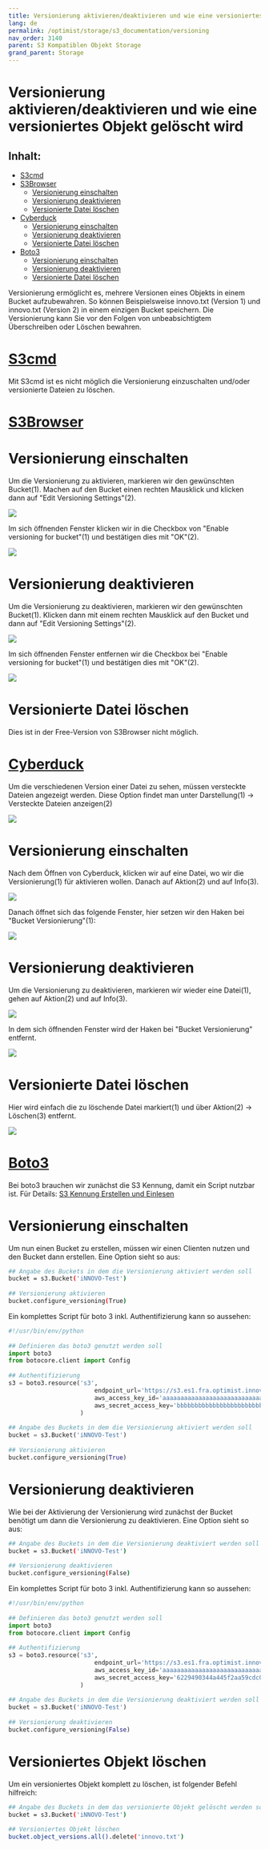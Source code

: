 ```yaml
---
title: Versionierung aktivieren/deaktivieren und wie eine versioniertes Objekt gelöscht wird
lang: de
permalink: /optimist/storage/s3_documentation/versioning
nav_order: 3140
parent: S3 Kompatiblen Objekt Storage
grand_parent: Storage
---
```


Versionierung aktivieren/deaktivieren und wie eine versioniertes Objekt gelöscht wird
=================================================

Inhalt:
---------
- [S3cmd](#s3cmd)
- [S3Browser](#s3browser)
	- [Versionierung einschalten](#versionierung-einschalten)
	- [Versionierung deaktivieren](#versionierung-deaktivieren)
	- [Versionierte Datei löschen](#versionierte-datei-löschen)
- [Cyberduck](#cyberduck)
	- [Versionierung einschalten](#versionierung-einschalten-1)
	- [Versionierung deaktivieren](#versionierung-deaktivieren-1)
	- [Versionierte Datei löschen](#versionierte-datei-löschen-1)
- [Boto3](#boto3)
	- [Versionierung einschalten](#versionierung-einschalten-2)
	- [Versionierung deaktivieren](#versionierung-deaktivieren-2)
	- [Versionierte Datei löschen](#versioniertes-objekt-löschen)

Versionierung ermöglicht es, mehrere Versionen eines Objekts in einem Bucket aufzubewahren.
So können Beispielsweise innovo.txt (Version 1) und innovo.txt (Version 2) in einem einzigen Bucket speichern.
Die Versionierung kann Sie vor den Folgen von unbeabsichtigtem Überschreiben oder Löschen bewahren.

[S3cmd](#s3cmd)
=============
Mit S3cmd ist es nicht möglich die Versionierung einzuschalten und/oder versionierte Dateien zu löschen.

[S3Browser](#s3browser)
=============

# Versionierung einschalten

Um die Versionierung zu aktivieren, markieren wir den gewünschten Bucket(1).
Machen auf den Bucket einen rechten Mausklick und klicken dann auf "Edit Versioning Settings"(2).

![](attachments/Versioning1.png)

Im sich öffnenden Fenster klicken wir in die Checkbox von "Enable versioning for bucket"(1) und bestätigen dies mit "OK"(2).

![](attachments/Versioning2.png)

# Versionierung deaktivieren

Um die Versionierung zu deaktivieren, markieren wir den gewünschten Bucket(1).
Klicken dann mit einem rechten Mausklick auf den Bucket und dann auf "Edit Versioning Settings"(2).

![](attachments/Versioning3.png)

Im sich öffnenden Fenster entfernen wir die Checkbox bei "Enable versioning for bucket"(1) und bestätigen dies mit "OK"(2).

![](attachments/Versioning4.png)

# Versionierte Datei löschen

Dies ist in der Free-Version von S3Browser nicht möglich.

[Cyberduck](#cyberduck)
=============

Um die verschiedenen Version einer Datei zu sehen, müssen versteckte Dateien angezeigt werden.
Diese Option findet man unter Darstellung(1) → Versteckte Dateien anzeigen(2)

![](attachments/Versioning5.png)

# Versionierung einschalten

Nach dem Öffnen von Cyberduck, klicken wir auf eine Datei, wo wir die Versionierung(1) für aktivieren wollen.
Danach auf Aktion(2) und auf Info(3).

![](attachments/Versioning6.png)

Danach öffnet sich das folgende Fenster, hier setzen wir den Haken bei "Bucket Versionierung"(1):

![](attachments/Versioning7.png)

# Versionierung deaktivieren

Um die Versionierung zu deaktivieren, markieren wir wieder eine Datei(1), gehen auf Aktion(2) und auf Info(3).

![](attachments/Versioning8.png)

In dem sich öffnenden Fenster wird der Haken bei "Bucket Versionierung" entfernt.

![](attachments/Versioning9.png)

# Versionierte Datei löschen

Hier wird einfach die zu löschende Datei markiert(1) und über Aktion(2) → Löschen(3) entfernt.

![](attachments/Versioning10.png)

[Boto3](#Boto3)
=============

Bei boto3 brauchen wir zunächst die S3 Kennung, damit ein Script nutzbar ist. Für Details: [S3 Kennung Erstellen und Einlesen](CreateAndUseS3CredentialsDE.md)

# Versionierung einschalten

Um nun einen Bucket zu erstellen, müssen wir einen Clienten nutzen und den Bucket dann erstellen. 
Eine Option sieht so aus:

```bash
## Angabe des Buckets in dem die Versionierung aktiviert werden soll
bucket = s3.Bucket('iNNOVO-Test')
 
## Versionierung aktivieren
bucket.configure_versioning(True)
```

Ein komplettes Script für boto 3 inkl. Authentifizierung kann so aussehen:

```python
#!/usr/bin/env/python
 
## Definieren das boto3 genutzt werden soll
import boto3
from botocore.client import Config
 
## Authentifizierung
s3 = boto3.resource('s3',
                        endpoint_url='https://s3.es1.fra.optimist.innovo.cloud',
                        aws_access_key_id='aaaaaaaaaaaaaaaaaaaaaaaaaaaaaaa',
                        aws_secret_access_key='bbbbbbbbbbbbbbbbbbbbbbbbbbbbbbbb',
                    )
 
## Angabe des Buckets in dem die Versionierung aktiviert werden soll
bucket = s3.Bucket('iNNOVO-Test')
 
## Versionierung aktivieren
bucket.configure_versioning(True)
```

# Versionierung deaktivieren

Wie bei der Aktivierung der Versionierung wird zunächst der Bucket benötigt um dann die Versionierung zu deaktivieren. 
Eine Option sieht so aus:

```bash
## Angabe des Buckets in dem die Versionierung deaktiviert werden soll
bucket = s3.Bucket('iNNOVO-Test')
 
## Versionierung deaktivieren
bucket.configure_versioning(False)
``` 
Ein komplettes Script für boto 3 inkl. Authentifizierung kann so aussehen:

```python
#!/usr/bin/env/python
 
## Definieren das boto3 genutzt werden soll
import boto3
from botocore.client import Config
 
## Authentifizierung
s3 = boto3.resource('s3',
                        endpoint_url='https://s3.es1.fra.optimist.innovo.cloud',
                        aws_access_key_id='aaaaaaaaaaaaaaaaaaaaaaaaaaaaaaa',
                        aws_secret_access_key='6229490344a445f2aa59cdc0e53add88',
                    )
 
## Angabe des Buckets in dem die Versionierung deaktiviert werden soll
bucket = s3.Bucket('iNNOVO-Test')
 
## Versionierung deaktivieren
bucket.configure_versioning(False)
```

# Versioniertes Objekt löschen

Um ein versioniertes Objekt komplett zu löschen, ist folgender Befehl hilfreich:

```bash
## Angabe des Buckets in dem das versionierte Objekt gelöscht werden soll
bucket = s3.Bucket('iNNOVO-Test')
 
## Versioniertes Objekt löschen
bucket.object_versions.all().delete('innovo.txt')
```
